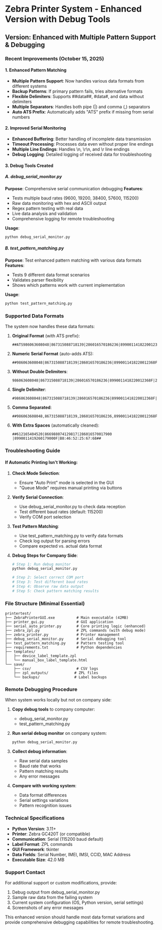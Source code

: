# Zebra Printer System - Enhanced Version with Debug Tools

## Version: Enhanced with Multiple Pattern Support & Debugging

### Recent Improvements (October 15, 2025)

#### 1. Enhanced Pattern Matching
- **Multiple Pattern Support**: Now handles various data formats from different systems
- **Backup Patterns**: If primary pattern fails, tries alternative formats
- **Flexible Delimiters**: Supports ##data##, #data#, and data without delimiters
- **Multiple Separators**: Handles both pipe (|) and comma (,) separators
- **Auto ATS Prefix**: Automatically adds "ATS" prefix if missing from serial numbers

#### 2. Improved Serial Monitoring
- **Enhanced Buffering**: Better handling of incomplete data transmission
- **Timeout Processing**: Processes data even without proper line endings
- **Multiple Line Endings**: Handles \n, \r\n, and \r line endings
- **Debug Logging**: Detailed logging of received data for troubleshooting

#### 3. Debug Tools Created

##### A. debug_serial_monitor.py
**Purpose**: Comprehensive serial communication debugging
**Features**:
- Tests multiple baud rates (9600, 19200, 38400, 57600, 115200)
- Raw data monitoring with hex and ASCII output
- Regex pattern testing with real data
- Live data analysis and validation
- Comprehensive logging for remote troubleshooting

**Usage**:
```bash
python debug_serial_monitor.py
```

##### B. test_pattern_matching.py
**Purpose**: Test enhanced pattern matching with various data formats
**Features**:
- Tests 9 different data format scenarios
- Validates parser flexibility
- Shows which patterns work with current implementation

**Usage**:
```bash
python test_pattern_matching.py
```

### Supported Data Formats

The system now handles these data formats:

1. **Original Format** (with ATS prefix):
   ```
   ##ATS986063608048|867315088718139|286016570186236|8990011418220012368F|24:5D:F9:7D:78:50##
   ```

2. **Numeric Serial Format** (auto-adds ATS):
   ```
   ##986063608048|867315088718139|286016570186236|8990011418220012368F|24:5D:F9:7D:78:50##
   ```

3. **Without Double Delimiters**:
   ```
   986063608048|867315088718139|286016570186236|8990011418220012368F|24:5D:F9:7D:78:50
   ```

4. **Single Delimiter**:
   ```
   #986063608048|867315088718139|286016570186236|8990011418220012368F|24:5D:F9:7D:78:50#
   ```

5. **Comma Separated**:
   ```
   ##986063608048,867315088718139,286016570186236,8990011418220012368F,24:5D:F9:7D:78:50##
   ```

6. **With Extra Spaces** (automatically cleaned):
   ```
   ##612165404520|866988074129817|286016570017900  |8990011419260179000F|B8:46:52:25:67:68##
   ```

### Troubleshooting Guide

#### If Automatic Printing Isn't Working:

1. **Check Mode Selection**:
   - Ensure "Auto Print" mode is selected in the GUI
   - "Queue Mode" requires manual printing via buttons

2. **Verify Serial Connection**:
   - Use debug_serial_monitor.py to check data reception
   - Test different baud rates (default: 115200)
   - Verify COM port selection

3. **Test Pattern Matching**:
   - Use test_pattern_matching.py to verify data formats
   - Check log output for parsing errors
   - Compare expected vs. actual data format

4. **Debug Steps for Company Side**:
   ```bash
   # Step 1: Run debug monitor
   python debug_serial_monitor.py
   
   # Step 2: Select correct COM port
   # Step 3: Test different baud rates
   # Step 4: Observe raw data output
   # Step 5: Check pattern matching results
   ```

### File Structure (Minimal Essential)

```
printertest/
├── ZebraPrinterGUI.exe          # Main executable (42MB)
├── printer_gui.py               # GUI application
├── serial_auto_printer.py       # Core printing logic (enhanced)
├── zebra_zpl.py                 # ZPL commands (with debug mode)
├── zebra_printer.py             # Printer management
├── debug_serial_monitor.py      # Serial debugging tool
├── test_pattern_matching.py     # Pattern testing tool
├── requirements.txt             # Python dependencies
├── templates/
│   ├── device_label_template.zpl
│   └── manual_box_label_template.html
└── save/
    ├── csv/                     # CSV logs
    ├── zpl_outputs/            # ZPL files
    └── backups/                # Label backups
```

### Remote Debugging Procedure

When system works locally but not on company side:

1. **Copy debug tools** to company computer:
   - debug_serial_monitor.py
   - test_pattern_matching.py

2. **Run serial debug monitor** on company system:
   ```bash
   python debug_serial_monitor.py
   ```

3. **Collect debug information**:
   - Raw serial data samples
   - Baud rate that works
   - Pattern matching results
   - Any error messages

4. **Compare with working system**:
   - Data format differences
   - Serial settings variations
   - Pattern recognition issues

### Technical Specifications

- **Python Version**: 3.11+
- **Printer**: Zebra GC420T (or compatible)
- **Communication**: Serial (115200 baud default)
- **Label Format**: ZPL commands
- **GUI Framework**: tkinter
- **Data Fields**: Serial Number, IMEI, IMSI, CCID, MAC Address
- **Executable Size**: 42.0 MB

### Support Contact

For additional support or custom modifications, provide:
1. Debug output from debug_serial_monitor.py
2. Sample raw data from the failing system
3. Current system configuration (OS, Python version, serial settings)
4. Screenshots of any error messages

This enhanced version should handle most data format variations and provide comprehensive debugging capabilities for remote troubleshooting.